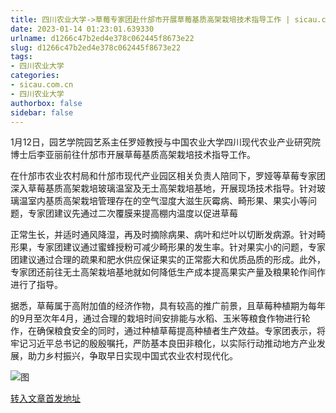 ```yaml
---
title: 四川农业大学->草莓专家团赴什邡市开展草莓基质高架栽培技术指导工作 | sicau.com.cn
date: 2023-01-14 01:23:01.639330
urlname: d1266c47b2ed4e378c062445f8673e22
slug: d1266c47b2ed4e378c062445f8673e22
tags: 
- 四川农业大学
categories:
- sicau.com.cn
- 四川农业大学
authorbox: false
sidebar: false
---
```

1月12日，园艺学院园艺系主任罗娅教授与中国农业大学四川现代农业产业研究院博士后李亚丽前往什邡市开展草莓基质高架栽培技术指导工作。

在什邡市农业农村局和什邡市现代产业园区相关负责人陪同下，罗娅等草莓专家团深入草莓基质高架栽培玻璃温室及无土高架栽培基地，开展现场技术指导。针对玻璃温室内基质高架栽培管理存在的空气湿度大滋生灰霉病、畸形果、果实小等问题，专家团建议先通过二次覆膜来提高棚内温度以促进草莓
<!--more-->
正常生长，并适时通风降湿，再及时摘除病果、病叶和烂叶以切断发病源。针对畸形果，专家团建议通过蜜蜂授粉可减少畸形果的发生率。针对果实小的问题，专家团建议通过合理的疏果和肥水供应保证果实的正常膨大和优质品质的形成。此外，专家团还前往无土高架栽培基地就如何降低生产成本提高果实产量及粮果轮作间作进行了指导。

据悉，草莓属于高附加值的经济作物，具有较高的推广前景，且草莓种植期为每年的9月至次年4月，通过合理的栽培时间安排能与水稻、玉米等粮食作物进行轮作，在确保粮食安全的同时，通过种植草莓提高种植者生产效益。专家团表示，将牢记习近平总书记的殷殷嘱托，严防基本良田非粮化，以实际行动推动地方产业发展，助力乡村振兴，争取早日实现中国式农业农村现代化。

![图](https://news.sicau.edu.cn/__local/B/91/82/359ED62D6944562C982335F7907_313F2D63_2F441.jpg)

[转入文章首发地址](https://news.sicau.edu.cn/info/1078/70860.htm)